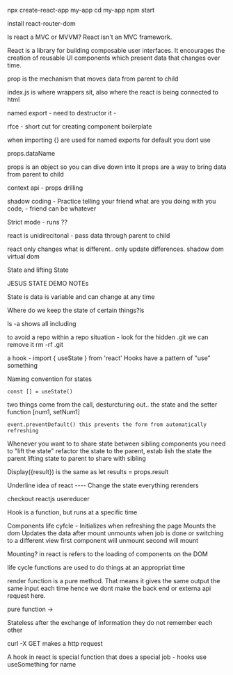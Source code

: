 npx create-react-app my-app
cd my-app
npm start

install react-router-dom

Is react a MVC or MVVM?
React isn't an MVC framework.

React is a library for building composable user interfaces. It encourages the creation of reusable UI components which present data that changes over time.

prop is the mechanism that moves data from parent to child

index.js is where wrappers sit, also where the react is being connected to html

named export - need to destructor it -

rfce - short cut for creating component boilerplate

when importing {} are used for named exports
for default you dont use

props.dataName

props is an object
so you can dive down into it
props are a way to bring data from parent to child

context api - props drilling

shadow coding - Practice telling your friend what are you doing with you code, - friend can be whatever

Strict mode - runs ??

react is unidirecitonal - pass data through parent to child

react only changes what is different.. only update differences.
shadow dom
virtual dom

State and lifting State

JESUS STATE DEMO NOTEs

State is data is variable and can change at any time

Where do we keep the state of certain things?ls

ls -a shows all including

to avoid a repo within a repo situation - look for the hidden .git
we can remove it
rm -rf .git

a hook - import { useState } from 'react'
Hooks have a pattern of "use" something

Naming convention for states

    const [] = useState()

two things come from the call, desturcturing out.. the state and the setter function
[num1, setNum1]

    event.preventDefault() this prevents the form from automatically refreshing

Whenever you want to to share state between sibling components you need to "lift the state"
refactor the state to the parent, estab lish the state the parent
lifting state to parent to share with sibling

Display({result}) is the same as let results = props.result

Underline idea of react ---- Change the state everything rerenders

checkout reactjs usereducer

Hook is a function, but runs at a specific time

Components life cyfcle -
Initializes
when refreshing the page
Mounts the dom
Updates the data after mount
unmounts
when job is done or switching to a different view
first component will unmount second will mount

Mounting?
in react is refers to the loading of components on the DOM

life cycle functions are used to do things at an appropriat time

render function is a pure method. That means it gives the same output the same input each time
hence we dont make the back end or externa api request here.

pure function ->

Stateless
after the exchange of information they do not remember each other

curl -X GET
makes a http request

A hook in react is special function that does a special job - hooks use useSomething for name

